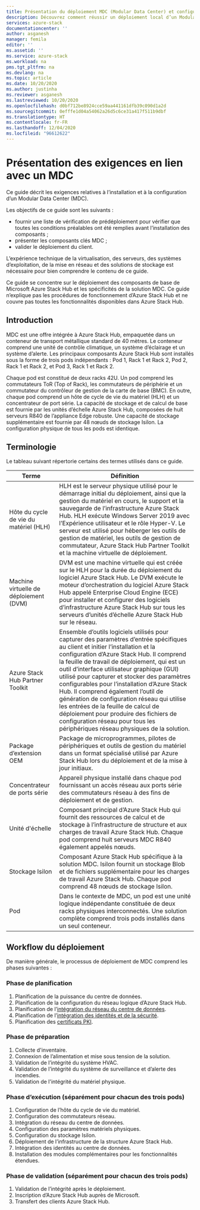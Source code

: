 ```yaml
---
title: Présentation du déploiement MDC (Modular Data Center) et configuration du serveur d’administration de l’hôte de cycle de vie du matériel (HLH) Azure Stack Hub | Microsoft Docs
description: Découvrez comment réussir un déploiement local d’un Modular Data Center, de la planification au post-déploiement.
services: azure-stack
documentationcenter: ''
author: asganesh
manager: femila
editor: ''
ms.assetid: ''
ms.service: azure-stack
ms.workload: na
pms.tgt_pltfrm: na
ms.devlang: na
ms.topic: article
ms.date: 10/20/2020
ms.author: justinha
ms.reviewer: asganesh
ms.lastreviewed: 10/20/2020
ms.openlocfilehash: d0bf712be8924cce59aa441161dfb39c090d1a2d
ms.sourcegitcommit: 0efffe1d04a54062a26d5c6ce31a417f511b9dbf
ms.translationtype: HT
ms.contentlocale: fr-FR
ms.lasthandoff: 12/04/2020
ms.locfileid: "96612622"
---
```

# <a name="mdc-requirements-overview"></a>Présentation des exigences en lien avec un MDC

Ce guide décrit les exigences relatives à l’installation et à la configuration d’un Modular Data Center (MDC). 

Les objectifs de ce guide sont les suivants :

- fournir une liste de vérification de prédéploiement pour vérifier que toutes les conditions préalables ont été remplies avant l’installation des composants ;
- présenter les composants clés MDC ;
- valider le déploiement du client.

L’expérience technique de la virtualisation, des serveurs, des systèmes d’exploitation, de la mise en réseau et des solutions de stockage est nécessaire pour bien comprendre le contenu de ce guide. 

Ce guide se concentre sur le déploiement des composants de base de Microsoft Azure Stack Hub et les spécificités de la solution MDC. Ce guide n’explique pas les procédures de fonctionnement d’Azure Stack Hub et ne couvre pas toutes les fonctionnalités disponibles dans Azure Stack Hub. 

## <a name="introduction"></a>Introduction

MDC est une offre intégrée à Azure Stack Hub, empaquetée dans un conteneur de transport métallique standard de 40 mètres. Le conteneur comprend une unité de contrôle climatique, un système d’éclairage et un système d’alerte. Les principaux composants Azure Stack Hub sont installés sous la forme de trois pods indépendants : Pod 1, Rack 1 et Rack 2, Pod 2, Rack 1 et Rack 2, et Pod 3, Rack 1 et Rack 2.

Chaque pod est constitué de deux racks 42U. Un pod comprend les commutateurs ToR (Top of Rack), les commutateurs de périphérie et un commutateur du contrôleur de gestion de la carte de base (BMC). En outre, chaque pod comprend un hôte de cycle de vie du matériel (HLH) et un concentrateur de port série. La capacité de stockage et de calcul de base est fournie par les unités d’échelle Azure Stack Hub, composées de huit serveurs R840 de l’appliance Edge robuste. Une capacité de stockage supplémentaire est fournie par 48 nœuds de stockage Isilon. La configuration physique de tous les pods est identique.

## <a name="terminology"></a>Terminologie

Le tableau suivant répertorie certains des termes utilisés dans ce guide.

|Terme    |Définition |
|-------|-----------|
|Hôte du cycle de vie du matériel (HLH)|    HLH est le serveur physique utilisé pour le démarrage initial du déploiement, ainsi que la gestion du matériel en cours, le support et la sauvegarde de l’infrastructure Azure Stack Hub. HLH exécute Windows Server 2019 avec l’Expérience utilisateur et le rôle Hyper-V. Le serveur est utilisé pour héberger les outils de gestion de matériel, les outils de gestion de commutateur, Azure Stack Hub Partner Toolkit et la machine virtuelle de déploiement. |
|Machine virtuelle de déploiement (DVM)|    DVM est une machine virtuelle qui est créée sur le HLH pour la durée du déploiement du logiciel Azure Stack Hub. Le DVM exécute le moteur d’orchestration du logiciel Azure Stack Hub appelé Enterprise Cloud Engine (ECE) pour installer et configurer des logiciels d’infrastructure Azure Stack Hub sur tous les serveurs d’unités d’échelle Azure Stack Hub sur le réseau.|
|Azure Stack Hub Partner Toolkit|    Ensemble d’outils logiciels utilisés pour capturer des paramètres d’entrée spécifiques au client et initier l’installation et la configuration d’Azure Stack Hub. Il comprend la feuille de travail de déploiement, qui est un outil d’interface utilisateur graphique (GUI) utilisé pour capturer et stocker des paramètres configurables pour l’installation d’Azure Stack Hub. Il comprend également l’outil de génération de configuration réseau qui utilise les entrées de la feuille de calcul de déploiement pour produire des fichiers de configuration réseau pour tous les périphériques réseau physiques de la solution.|
|Package d’extension OEM    |Package de microprogrammes, pilotes de périphériques et outils de gestion du matériel dans un format spécialisé utilisé par Azure Stack Hub lors du déploiement et de la mise à jour initiaux.|
|Concentrateur de ports série    |Appareil physique installé dans chaque pod fournissant un accès réseau aux ports série des commutateurs réseau à des fins de déploiement et de gestion.|
|Unité d'échelle    |Composant principal d’Azure Stack Hub qui fournit des ressources de calcul et de stockage à l’infrastructure de structure et aux charges de travail Azure Stack Hub. Chaque pod comprend huit serveurs MDC R840 également appelés nœuds.|
|Stockage Isilon |    Composant Azure Stack Hub spécifique à la solution MDC. Isilon fournit un stockage Blob et de fichiers supplémentaire pour les charges de travail Azure Stack Hub. Chaque pod comprend 48 nœuds de stockage Isilon.|
|Pod    |Dans le contexte de MDC, un pod est une unité logique indépendante constituée de deux racks physiques interconnectés. Une solution complète comprend trois pods installés dans un seul conteneur.|

## <a name="deployment-workflow"></a>Workflow du déploiement

De manière générale, le processus de déploiement de MDC comprend les phases suivantes :

### <a name="planning-phase"></a>Phase de planification
1. Planification de la puissance du centre de données.
1. Planification de la configuration du réseau logique d’Azure Stack Hub.
1. Planification de l’[intégration du réseau du centre de données](https://docs.microsoft.com/azure-stack/operator/azure-stack-network).
1. Planification de l’[intégration des identités et de la sécurité](https://docs.microsoft.com/azure/security/fundamentals/identity-management-best-practices).
1. Planification des [certificats PKI](https://docs.microsoft.com/azure-stack/operator/azure-stack-pki-certs).

### <a name="preparation-phase"></a>Phase de préparation
1. Collecte d'inventaire.
1. Connexion de l’alimentation et mise sous tension de la solution.
1. Validation de l’intégrité du système HVAC.
1. Validation de l’intégrité du système de surveillance et d’alerte des incendies.
1. Validation de l'intégrité du matériel physique.

### <a name="execution-phase--separately-for-each-of-the-three-pods"></a>Phase d’exécution (séparément pour chacun des trois pods)
1. Configuration de l’hôte du cycle de vie du matériel.
1. Configuration des commutateurs réseau.
1. Intégration du réseau du centre de données.
1. Configuration des paramètres matériels physiques.
1. Configuration du stockage Isilon.
1. Déploiement de l’infrastructure de la structure Azure Stack Hub.
1. Intégration des identités au centre de données.
1. Installation des modules complémentaires pour les fonctionnalités étendues.

### <a name="validation-phase--separately-for-each-of-the-three-pods"></a>Phase de validation (séparément pour chacun des trois pods)
1. Validation de l’intégrité après le déploiement.
1. Inscription d’Azure Stack Hub auprès de Microsoft.
1. Transfert des clients Azure Stack Hub.
